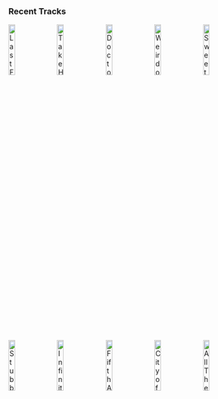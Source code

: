 ### Recent Tracks
[<img src='https://lastfm.freetls.fastly.net/i/u/300x300/340fa85151854c839a09d57f40abe781.png' width='16%' height='16%' alt='Last Forever'>](https://www.last.fm/music/fenech-soler/_/last%2bforever)&nbsp;&nbsp;&nbsp;&nbsp;[<img src='https://lastfm.freetls.fastly.net/i/u/300x300/b325e62dee0c9b9e0890c343c94599d2.png' width='16%' height='16%' alt='Take Her Place (feat. A R I Z O N A)'>](https://www.last.fm/music/don%2bdiablo/_/take%2bher%2bplace%2b%2528feat.%2ba%2br%2bi%2bz%2bo%2bn%2ba%2529)&nbsp;&nbsp;&nbsp;&nbsp;[<img src='https://lastfm.freetls.fastly.net/i/u/300x300/f05e422ff7a408617ab4d9c36debd85d.png' width='16%' height='16%' alt='Doctor My Eyes'>](https://www.last.fm/music/jackson%2bbrowne/_/doctor%2bmy%2beyes)&nbsp;&nbsp;&nbsp;&nbsp;[<img src='https://lastfm.freetls.fastly.net/i/u/300x300/fe4d4a57ae3bb946596283d28ef6bcc3.png' width='16%' height='16%' alt='Weirdo, Pt. 2'>](https://www.last.fm/music/nombe/_/weirdo%252c%2bpt.%2b2)&nbsp;&nbsp;&nbsp;&nbsp;[<img src='https://lastfm.freetls.fastly.net/i/u/300x300/ed39ca4d66044c728d37b2778427c1e4.png' width='16%' height='16%' alt='Sweet Caroline'>](https://www.last.fm/music/neil%2bdiamond/_/sweet%2bcaroline)&nbsp;&nbsp;&nbsp;&nbsp;<br>[<img src='https://lastfm.freetls.fastly.net/i/u/300x300/d729c74038524c40b775b11d3a51855d.png' width='16%' height='16%' alt='Stubborn Love'>](https://www.last.fm/music/the%2blumineers/_/stubborn%2blove)&nbsp;&nbsp;&nbsp;&nbsp;[<img src='https://lastfm.freetls.fastly.net/i/u/300x300/2d5c0a8979ef512aaffec7ba5c50cde0.png' width='16%' height='16%' alt='Infinite High'>](https://www.last.fm/music/panama%2bwedding/_/infinite%2bhigh)&nbsp;&nbsp;&nbsp;&nbsp;[<img src='https://lastfm.freetls.fastly.net/i/u/300x300/c4803d02b897b3e0716e888d4cff73be.png' width='16%' height='16%' alt='Fifth Avenue'>](https://www.last.fm/music/walk%2boff%2bthe%2bearth/_/fifth%2bavenue)&nbsp;&nbsp;&nbsp;&nbsp;[<img src='https://lastfm.freetls.fastly.net/i/u/300x300/c7cabb2f583a59b75f2d678c3e4752f9.png' width='16%' height='16%' alt='City of Sound'>](https://www.last.fm/music/big%2bwild/_/city%2bof%2bsound)&nbsp;&nbsp;&nbsp;&nbsp;[<img src='https://lastfm.freetls.fastly.net/i/u/300x300/d83c5d906703a8c8042285d0902d9cf4.png' width='16%' height='16%' alt='All These Things That Ive Done'>](https://www.last.fm/music/the%2bkillers/_/all%2bthese%2bthings%2bthat%2bi%2527ve%2bdone)&nbsp;&nbsp;&nbsp;&nbsp;<br>